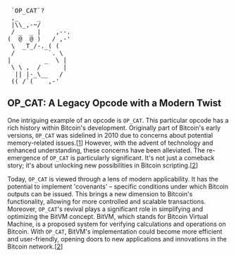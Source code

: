 <pre> `OP_CAT`?
 ,_     _
 |\\_,-~/
 / _  _ |    ,--.
(  @  @ )   / ,-'
 \  _T_/-._( (
 /         `. \
|         _  \ |
 \ \ ,  /      |
  || |-_\__   /
 ((_/`(____,-'        
</pre>
## **OP_CAT: A Legacy Opcode with a Modern Twist**<br>

One intriguing example of an opcode is `OP_CAT`. This particular opcode has a rich history within Bitcoin's development. Originally part of Bitcoin's early versions, `OP_CAT` was sidelined in 2010 due to concerns about potential memory-related issues.[[1](https://en.bitcoin.it/wiki/Value_overflow_incident)] However, with the advent of technology and enhanced understanding, these concerns have been alleviated. The re-emergence of `OP_CAT` is particularly significant. It's not just a comeback story; it's about unlocking new possibilities in Bitcoin scripting.[[2](https://trustmachines.co/learn/what-are-opcodes-diving-into-bitcoins-scripting-language/)]

Today, `OP_CAT` is viewed through a lens of modern applicability. It has the potential to implement 'covenants' – specific conditions under which Bitcoin outputs can be issued. This brings a new dimension to Bitcoin's functionality, allowing for more controlled and scalable transactions. Moreover, `OP_CAT`'s revival plays a significant role in simplifying and optimizing the BitVM concept. BitVM, which stands for Bitcoin Virtual Machine, is a proposed system for verifying calculations and operations on Bitcoin. With `OP_CAT`, BitVM's implementation could become more efficient and user-friendly, opening doors to new applications and innovations in the Bitcoin network.[[2](https://trustmachines.co/learn/what-are-opcodes-diving-into-bitcoins-scripting-language/)]
